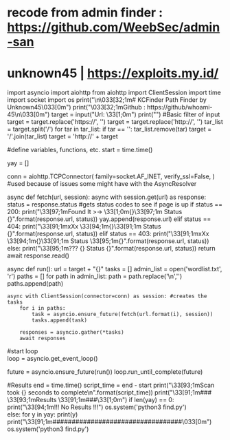 # recode from admin finder : https://github.com/WeebSec/admin-san
# unknown45 | https://exploits.my.id/

import asyncio
import aiohttp
from aiohttp import ClientSession
import time
import socket
import os
print("\n\033[32;1m# KCFinder Path Finder by Unknown45\033[0m")
print("\033[32;1mGithub : https://github/whoami-45\n\033[0m")
target = input("Url: \33[1;0m")
print("")
#Basic filter of input
target = target.replace('https://', '')
target = target.replace('http://', '')
tar_list = target.split('/')
for tar in tar_list:
    if tar == '':
        tar_list.remove(tar)
target = '/'.join(tar_list)
target = 'http://' + target

#define variables, functions, etc.
start = time.time()

yay = []

conn = aiohttp.TCPConnector(
        family=socket.AF_INET,
        verify_ssl=False,
    ) #used because of issues some might have with the AsyncResolver

async def fetch(url, session):
    async with session.get(url) as response: 
        status = response.status #gets status codes to see if page is up
        if status == 200:
            print("\33[97;1mFound It >->  \33[1;0m{}\33[97;1m  Status {}".format(response.url, status))
            yay.append(response.url)
        elif status == 404:
            print("\33[91;1mxXx \33[94;1m{}\33[91;1m Status {}".format(response.url, status))
        elif status == 403:
            print("\33[91;1mxXx \33[94;1m{}\33[91;1m Status \33[95;1m{}".format(response.url, status))
        else:
            print("\33[95;1m??? {} Status {}".format(response.url, status))
        return await response.read()

async def run():
    url = target + "{}"
    tasks = []
    admin_list = open('wordlist.txt', 'r')
    paths = []
    for path in admin_list:
        path = path.replace('\n','')
        paths.append(path)

    async with ClientSession(connector=conn) as session: #creates the tasks
        for i in paths:
            task = asyncio.ensure_future(fetch(url.format(i), session))
            tasks.append(task)

        responses = asyncio.gather(*tasks)
        await responses
        
#start loop        
loop = asyncio.get_event_loop()

future = asyncio.ensure_future(run())
loop.run_until_complete(future)

#Results
end = time.time()
script_time = end - start
print("\33[93;1mScan took {} seconds to complete\n".format(script_time))
print("\33[91;1m### \33[93;1mResults \33[91;1m###\33[1;0m")
if len(yay) == 0:
    print("\33[94;1m!!! No Results !!!")
    os.system('python3 find.py')   
else:
    for y in yay:
        print(y)    
print("\33[91;1m##################################\033[0m")
os.system('python3 find.py')   
